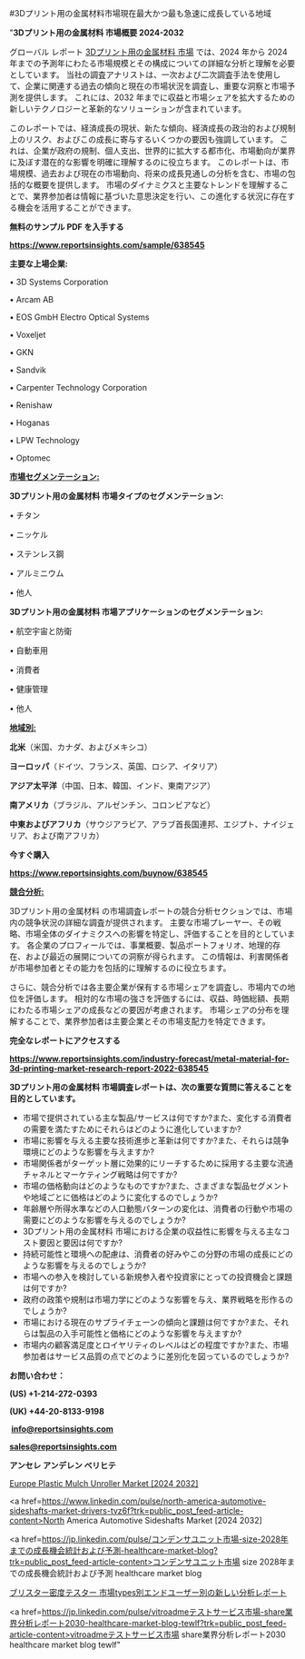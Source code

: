 #3Dプリント用の金属材料市場現在最大かつ最も急速に成長している地域

"<strong>3Dプリント用の金属材料 市場概要 2024-2032</strong>

グローバル レポート <a href=https://www.reportsinsights.com/sample/638545>3Dプリント用の金属材料 市場</a> では、2024 年から 2024 年までの予測年にわたる市場規模とその構成についての詳細な分析と理解を必要としています。 当社の調査アナリストは、一次および二次調査手法を使用して、企業に関連する過去の傾向と現在の市場状況を調査し、重要な洞察と市場予測を提供します。 これには、2032 年までに収益と市場シェアを拡大​​するための新しいテクノロジーと革新的なソリューションが含まれています。

このレポートでは、経済成長の現状、新たな傾向、経済成長の政治的および規制上のリスク、およびこの成長に寄与するいくつかの要因も強調しています。 これは、企業が政府の規制、個人支出、世界的に拡大する都市化、市場動向が業界に及ぼす潜在的な影響を明確に理解するのに役立ちます。 このレポートは、市場規模、過去および現在の市場動向、将来の成長見通しの分析を含む、市場の包括的な概要を提供します。 市場のダイナミクスと主要なトレンドを理解することで、業界参加者は情報に基づいた意思決定を行い、この進化する状況に存在する機会を活用することができます。

<strong><b>無料のサンプル PDF を入手する</b></strong>

<a href=https://www.reportsinsights.com/sample/638545><strong><u>https://www.reportsinsights.com/sample/638545</u></strong></a>

<strong>主要な上場企業:</strong>

• 3D Systems Corporation

• Arcam AB

• EOS GmbH Electro Optical Systems

• Voxeljet

• GKN

• Sandvik

• Carpenter Technology Corporation

• Renishaw

• Hoganas

• LPW Technology

• Optomec

<strong><u>市場セグメンテーション</u></strong><strong><u>:</u></strong>

<strong>3Dプリント用の金属材料 市場タイプのセグメンテーション:</strong>

• チタン

• ニッケル

• ステンレス鋼

• アルミニウム

• 他人

<strong>3Dプリント用の金属材料 市場アプリケーションのセグメンテーション:</strong>

• 航空宇宙と防衛

• 自動車用

• 消費者

• 健康管理

• 他人

<strong><u>地域別</u></strong><strong><u>:</u></strong>

<strong>北米</strong>（米国、カナダ、およびメキシコ）

<strong>ヨーロッパ</strong>（ドイツ、フランス、英国、ロシア、イタリア）

<strong>アジア太平洋</strong>（中国、日本、韓国、インド、東南アジア）

<strong>南アメリカ</strong>（ブラジル、アルゼンチン、コロンビアなど）

<strong>中東およびアフリカ</strong>（サウジアラビア、アラブ首長国連邦、エジプト、ナイジェリア、および南アフリカ）

<strong>今すぐ購入</strong>

<a href=https://www.reportsinsights.com/buynow/638545><strong><u>https://www.reportsinsights.com/buynow/638545</u></strong></a>

<strong><u>競合分析:</u></strong>

3Dプリント用の金属材料 の市場調査レポートの競合分析セクションでは、市場内の競争状況の詳細な調査が提供されます。 主要な市場プレーヤー、その戦略、市場全体のダイナミクスへの影響を特定し、評価することを目的としています。 各企業のプロフィールでは、事業概要、製品ポートフォリオ、地理的存在、および最近の展開についての洞察が得られます。 この情報は、利害関係者が市場参加者とその能力を包括的に理解するのに役立ちます。

さらに、競合分析では各主要企業が保有する市場シェアを調査し、市場内での地位を評価します。 相対的な市場の強さを評価するには、収益、時価総額、長期にわたる市場シェアの成長などの要因が考慮されます。 市場シェアの分布を理解することで、業界参加者は主要企業とその市場支配力を特定できます。

<strong>完全なレポートにアクセスする</strong>

<a href=https://www.reportsinsights.com/industry-forecast/metal-material-for-3d-printing-market-research-report-2022-638545><strong><u><b>https://www.reportsinsights.com/industry-forecast/metal-material-for-3d-printing-market-research-report-2022-638545</b></u></strong></a>

<strong><b>3Dプリント用の金属材料 市場調査レポートは、次の重要な質問に答えることを目的としています。</b></strong>
<ul>
  <li>市場で提供されている主な製品/サービスは何ですか?また、変化する消費者の需要を満たすためにそれらはどのように進化していますか?</li>
  <li>市場に影響を与える主要な技術進歩と革新は何ですか?また、それらは競争環境にどのような影響を与えますか?</li>
  <li>市場関係者がターゲット層に効果的にリーチするために採用する主要な流通チャネルとマーケティング戦略は何ですか?</li>
  <li>市場の価格動向はどのようなものですか?また、さまざまな製品セグメントや地域ごとに価格はどのように変化するのでしょうか?</li>
  <li>年齢層や所得水準などの人口動態パターンの変化は、消費者の行動や市場の需要にどのような影響を与えるのでしょうか?</li>
  <li>3Dプリント用の金属材料 市場における企業の収益性に影響を与える主なコスト要因と要因は何ですか?</li>
  <li>持続可能性と環境への配慮は、消費者の好みやこの分野の市場の成長にどのような影響を与えるのでしょうか?</li>
  <li>市場への参入を検討している新規参入者や投資家にとっての投資機会と課題は何ですか?</li>
  <li>政府の政策や規制は市場力学にどのような影響を与え、業界戦略を形作るのでしょうか?</li>
  <li>市場における現在のサプライチェーンの傾向と課題は何ですか?また、それらは製品の入手可能性と価格にどのような影響を与えますか?</li>
  <li>市場内の顧客満足度とロイヤリティのレベルはどの程度ですか?また、市場参加者はサービス品質の点でどのように差別化を図っているのでしょうか?</li>
</ul>
<strong>お問い合わせ：</strong>

<strong>(US) +1-214-272-0393</strong>

<strong>(UK) +44-20-8133-9198</strong>

<strong> </strong><a href=info@reportsinsights.com><strong><u>info@reportsinsights.com</u></strong></a>

<a href=sales@reportsinsights.com><strong><u>sales@reportsinsights.com</u></strong></a>

<strong>アンセレ アンデレン ベリヒテ</strong>

<a href=https://www.linkedin.com/pulse/europe-plastic-mulch-unroller-market-in-depth-9kcqf/>Europe Plastic Mulch Unroller Market [2024 2032]</a>

<a href=https://www.linkedin.com/pulse/north-america-automotive-sideshafts-market-drivers-tvz6f?trk=public_post_feed-article-content>North America Automotive Sideshafts Market [2024 2032]</a>

<a href=https://jp.linkedin.com/pulse/コンデンサユニット市場-size-2028年までの成長機会統計および予測-healthcare-market-blog?trk=public_post_feed-article-content>コンデンサユニット市場 size 2028年までの成長機会統計および予測 healthcare market blog</a>

<a href=https://www.linkedin.com/pulse/ブリスター密度テスター-市場types別エンドユーザー別の新しい分析レポート-community-market-research-24/>ブリスター密度テスター 市場types別エンドユーザー別の新しい分析レポート</a>

<a href=https://jp.linkedin.com/pulse/vitroadmeテストサービス市場-share業界分析レポート2030-healthcare-market-blog-tewlf?trk=public_post_feed-article-content>vitroadmeテストサービス市場 share業界分析レポート2030 healthcare market blog tewlf</a>"
